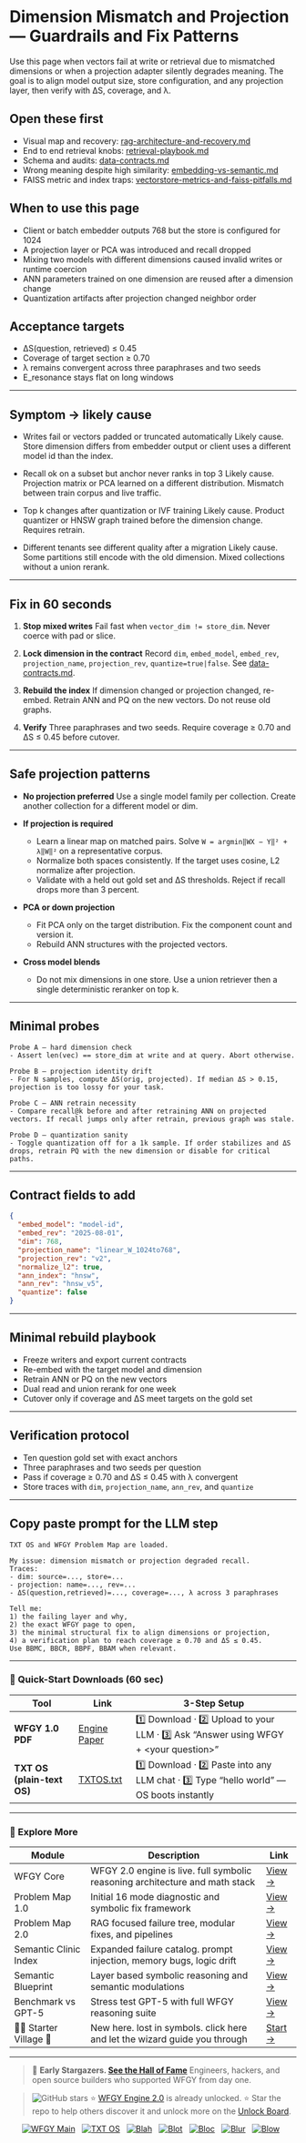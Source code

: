 # Dimension Mismatch and Projection — Guardrails and Fix Patterns

Use this page when vectors fail at write or retrieval due to mismatched dimensions or when a projection adapter silently degrades meaning. The goal is to align model output size, store configuration, and any projection layer, then verify with ΔS, coverage, and λ.

## Open these first

* Visual map and recovery: [rag-architecture-and-recovery.md](https://github.com/onestardao/WFGY/blob/main/ProblemMap/rag-architecture-and-recovery.md)
* End to end retrieval knobs: [retrieval-playbook.md](https://github.com/onestardao/WFGY/blob/main/ProblemMap/retrieval-playbook.md)
* Schema and audits: [data-contracts.md](https://github.com/onestardao/WFGY/blob/main/ProblemMap/data-contracts.md)
* Wrong meaning despite high similarity: [embedding-vs-semantic.md](https://github.com/onestardao/WFGY/blob/main/ProblemMap/embedding-vs-semantic.md)
* FAISS metric and index traps: [vectorstore-metrics-and-faiss-pitfalls.md](https://github.com/onestardao/WFGY/blob/main/ProblemMap/vectorstore-metrics-and-faiss-pitfalls.md)

## When to use this page

* Client or batch embedder outputs 768 but the store is configured for 1024
* A projection layer or PCA was introduced and recall dropped
* Mixing two models with different dimensions caused invalid writes or runtime coercion
* ANN parameters trained on one dimension are reused after a dimension change
* Quantization artifacts after projection changed neighbor order

## Acceptance targets

* ΔS(question, retrieved) ≤ 0.45
* Coverage of target section ≥ 0.70
* λ remains convergent across three paraphrases and two seeds
* E\_resonance stays flat on long windows

---

## Symptom → likely cause

* Writes fail or vectors padded or truncated automatically
  Likely cause. Store dimension differs from embedder output or client uses a different model id than the index.

* Recall ok on a subset but anchor never ranks in top 3
  Likely cause. Projection matrix or PCA learned on a different distribution. Mismatch between train corpus and live traffic.

* Top k changes after quantization or IVF training
  Likely cause. Product quantizer or HNSW graph trained before the dimension change. Requires retrain.

* Different tenants see different quality after a migration
  Likely cause. Some partitions still encode with the old dimension. Mixed collections without a union rerank.

---

## Fix in 60 seconds

1. **Stop mixed writes**
   Fail fast when `vector_dim != store_dim`. Never coerce with pad or slice.

2. **Lock dimension in the contract**
   Record `dim`, `embed_model`, `embed_rev`, `projection_name`, `projection_rev`, `quantize=true|false`. See [data-contracts.md](https://github.com/onestardao/WFGY/blob/main/ProblemMap/data-contracts.md).

3. **Rebuild the index**
   If dimension changed or projection changed, re-embed. Retrain ANN and PQ on the new vectors. Do not reuse old graphs.

4. **Verify**
   Three paraphrases and two seeds. Require coverage ≥ 0.70 and ΔS ≤ 0.45 before cutover.

---

## Safe projection patterns

* **No projection preferred**
  Use a single model family per collection. Create another collection for a different model or dim.

* **If projection is required**

  * Learn a linear map on matched pairs. Solve `W = argmin‖WX − Y‖² + λ‖W‖²` on a representative corpus.
  * Normalize both spaces consistently. If the target uses cosine, L2 normalize after projection.
  * Validate with a held out gold set and ΔS thresholds. Reject if recall drops more than 3 percent.

* **PCA or down projection**

  * Fit PCA only on the target distribution. Fix the component count and version it.
  * Rebuild ANN structures with the projected vectors.

* **Cross model blends**

  * Do not mix dimensions in one store. Use a union retriever then a single deterministic reranker on top k.

---

## Minimal probes

```
Probe A — hard dimension check
- Assert len(vec) == store_dim at write and at query. Abort otherwise.

Probe B — projection identity drift
- For N samples, compute ΔS(orig, projected). If median ΔS > 0.15, projection is too lossy for your task.

Probe C — ANN retrain necessity
- Compare recall@k before and after retraining ANN on projected vectors. If recall jumps only after retrain, previous graph was stale.

Probe D — quantization sanity
- Toggle quantization off for a 1k sample. If order stabilizes and ΔS drops, retrain PQ with the new dimension or disable for critical paths.
```

---

## Contract fields to add

```json
{
  "embed_model": "model-id",
  "embed_rev": "2025-08-01",
  "dim": 768,
  "projection_name": "linear_W_1024to768",
  "projection_rev": "v2",
  "normalize_l2": true,
  "ann_index": "hnsw",
  "ann_rev": "hnsw_v5",
  "quantize": false
}
```

---

## Minimal rebuild playbook

* Freeze writers and export current contracts
* Re-embed with the target model and dimension
* Retrain ANN or PQ on the new vectors
* Dual read and union rerank for one week
* Cutover only if coverage and ΔS meet targets on the gold set

---

## Verification protocol

* Ten question gold set with exact anchors
* Three paraphrases and two seeds per question
* Pass if coverage ≥ 0.70 and ΔS ≤ 0.45 with λ convergent
* Store traces with `dim`, `projection_name`, `ann_rev`, and `quantize`

---

## Copy paste prompt for the LLM step

```
TXT OS and WFGY Problem Map are loaded.

My issue: dimension mismatch or projection degraded recall.
Traces:
- dim: source=..., store=...
- projection: name=..., rev=...
- ΔS(question,retrieved)=..., coverage=..., λ across 3 paraphrases

Tell me:
1) the failing layer and why,
2) the exact WFGY page to open,
3) the minimal structural fix to align dimensions or projection,
4) a verification plan to reach coverage ≥ 0.70 and ΔS ≤ 0.45.
Use BBMC, BBCR, BBPF, BBAM when relevant.
```

---

### 🔗 Quick-Start Downloads (60 sec)

| Tool                       | Link                                                                                                                                       | 3-Step Setup                                                                             |
| -------------------------- | ------------------------------------------------------------------------------------------------------------------------------------------ | ---------------------------------------------------------------------------------------- |
| **WFGY 1.0 PDF**           | [Engine Paper](https://github.com/onestardao/WFGY/blob/main/I_am_not_lizardman/WFGY_All_Principles_Return_to_One_v1.0_PSBigBig_Public.pdf) | 1️⃣ Download · 2️⃣ Upload to your LLM · 3️⃣ Ask “Answer using WFGY + \<your question>”   |
| **TXT OS (plain-text OS)** | [TXTOS.txt](https://github.com/onestardao/WFGY/blob/main/OS/TXTOS.txt)                                                                     | 1️⃣ Download · 2️⃣ Paste into any LLM chat · 3️⃣ Type “hello world” — OS boots instantly |

---

### 🧭 Explore More

| Module                   | Description                                                                  | Link                                                                                               |
| ------------------------ | ---------------------------------------------------------------------------- | -------------------------------------------------------------------------------------------------- |
| WFGY Core                | WFGY 2.0 engine is live. full symbolic reasoning architecture and math stack | [View →](https://github.com/onestardao/WFGY/tree/main/core/README.md)                              |
| Problem Map 1.0          | Initial 16 mode diagnostic and symbolic fix framework                        | [View →](https://github.com/onestardao/WFGY/tree/main/ProblemMap/README.md)                        |
| Problem Map 2.0          | RAG focused failure tree, modular fixes, and pipelines                       | [View →](https://github.com/onestardao/WFGY/blob/main/ProblemMap/rag-architecture-and-recovery.md) |
| Semantic Clinic Index    | Expanded failure catalog. prompt injection, memory bugs, logic drift         | [View →](https://github.com/onestardao/WFGY/blob/main/ProblemMap/SemanticClinicIndex.md)           |
| Semantic Blueprint       | Layer based symbolic reasoning and semantic modulations                      | [View →](https://github.com/onestardao/WFGY/tree/main/SemanticBlueprint/README.md)                 |
| Benchmark vs GPT-5       | Stress test GPT-5 with full WFGY reasoning suite                             | [View →](https://github.com/onestardao/WFGY/tree/main/benchmarks/benchmark-vs-gpt5/README.md)      |
| 🧙‍♂️ Starter Village 🏡 | New here. lost in symbols. click here and let the wizard guide you through   | [Start →](https://github.com/onestardao/WFGY/blob/main/StarterVillage/README.md)                   |

---

> 👑 **Early Stargazers. [See the Hall of Fame](https://github.com/onestardao/WFGY/tree/main/stargazers)**
> Engineers, hackers, and open source builders who supported WFGY from day one.

> <img src="https://img.shields.io/github/stars/onestardao/WFGY?style=social" alt="GitHub stars"> ⭐ [WFGY Engine 2.0](https://github.com/onestardao/WFGY/blob/main/core/README.md) is already unlocked. ⭐ Star the repo to help others discover it and unlock more on the [Unlock Board](https://github.com/onestardao/WFGY/blob/main/STAR_UNLOCKS.md).

<div align="center">

[![WFGY Main](https://img.shields.io/badge/WFGY-Main-red?style=flat-square)](https://github.com/onestardao/WFGY)
 
[![TXT OS](https://img.shields.io/badge/TXT%20OS-Reasoning%20OS-orange?style=flat-square)](https://github.com/onestardao/WFGY/tree/main/OS)
 
[![Blah](https://img.shields.io/badge/Blah-Semantic%20Embed-yellow?style=flat-square)](https://github.com/onestardao/WFGY/tree/main/OS/BlahBlahBlah)
 
[![Blot](https://img.shields.io/badge/Blot-Persona%20Core-green?style=flat-square)](https://github.com/onestardao/WFGY/tree/main/OS/BlotBlotBlot)
 
[![Bloc](https://img.shields.io/badge/Bloc-Reasoning%20Compiler-blue?style=flat-square)](https://github.com/onestardao/WFGY/tree/main/OS/BlocBlocBloc)
 
[![Blur](https://img.shields.io/badge/Blur-Text2Image%20Engine-navy?style=flat-square)](https://github.com/onestardao/WFGY/tree/main/OS/BlurBlurBlur)
 
[![Blow](https://img.shields.io/badge/Blow-Game%20Logic-purple?style=flat-square)](https://github.com/onestardao/WFGY/tree/main/OS/BlowBlowBlow)
 

</div>
